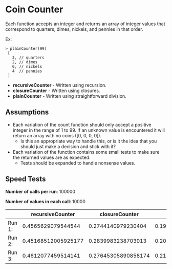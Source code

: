 # Coin Counter

Each function accepts an integer and returns an array of integer values that
correspond to quarters, dimes, nickels, and pennies in that order.

Ex:
```
> plainCounter(99)
 [
   3, // quarters
   2, // dimes
   0, // nickels
   4  // pennies
 ]
```

* **recursiveCounter** - Written using recursion.
* **closureCounter** - Written using closures.
* **plainCounter** - Written using straightforward division.

## Assumptions

- Each variation of the count function should only accept a positive integer in
  the range of 1 to 99. If an unknown value is encountered it will return an
  array with no coins ([0, 0, 0, 0]).
    * Is this an appropriate way to handle this, or is it the idea that you
      should just make a decision and stick with it?
- Each variation of the function contains some small tests to make sure the
  returned values are as expected.
    * Tests should be expanded to handle nonsense values.

## Speed Tests

**Number of calls per run**: 100000

**Number of values in each call**: 10000


|        | recursiveCounter    | closureCounter      | plainCounter        |
| ------ | ------------------- | ------------------- | ------------------- |
| Run 1: | 0.4565629079544544  | 0.2744140979230404  | 0.19207193504095077 |
| Run 2: | 0.45168512005925177 | 0.2839983238703013  | 0.20247976997613906 |
| Run 3: | 0.4612077459514141  | 0.27645305890858174 | 0.21394654999613763 |
